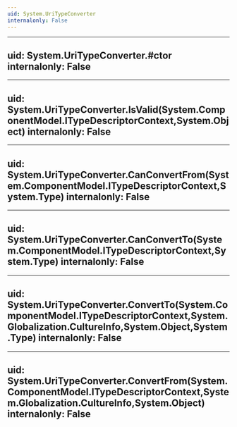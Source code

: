 ```yaml
---
uid: System.UriTypeConverter
internalonly: False
---
```


---
uid: System.UriTypeConverter.#ctor
internalonly: False
---

---
uid: System.UriTypeConverter.IsValid(System.ComponentModel.ITypeDescriptorContext,System.Object)
internalonly: False
---

---
uid: System.UriTypeConverter.CanConvertFrom(System.ComponentModel.ITypeDescriptorContext,System.Type)
internalonly: False
---

---
uid: System.UriTypeConverter.CanConvertTo(System.ComponentModel.ITypeDescriptorContext,System.Type)
internalonly: False
---

---
uid: System.UriTypeConverter.ConvertTo(System.ComponentModel.ITypeDescriptorContext,System.Globalization.CultureInfo,System.Object,System.Type)
internalonly: False
---

---
uid: System.UriTypeConverter.ConvertFrom(System.ComponentModel.ITypeDescriptorContext,System.Globalization.CultureInfo,System.Object)
internalonly: False
---
